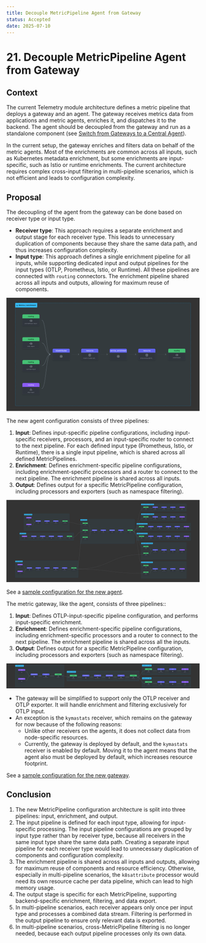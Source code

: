 ```yaml
---
title: Decouple MetricPipeline Agent from Gateway
status: Accepted
date: 2025-07-10
---
```


# 21. Decouple MetricPipeline Agent from Gateway

## Context

The current Telemetry module architecture defines a metric pipeline that deploys a gateway and an agent. The gateway receives metrics data from applications and metric agents, enriches it, and dispatches it to the backend.
The agent should be decoupled from the gateway and run as a standalone component (see [Switch from Gateways to a Central Agent](019-switch-from-gateways-to-a-central-agent.md)).

In the current setup, the gateway enriches and filters data on behalf of the metric agents. Most of the enrichments are common across all inputs, such as Kubernetes metadata enrichment, but some enrichments are input-specific, such as Istio or runtime enrichments.
The current architecture requires complex cross-input filtering in multi-pipeline scenarios, which is not efficient and leads to configuration complexity.

## Proposal

The decoupling of the agent from the gateway can be done based on receiver type or input type.

- **Receiver type**: This approach requires a separate enrichment and output stage for each receiver type. This leads to unnecessary duplication of components because they share the same data path, and thus increases configuration complexity.
- **Input type**: This approach defines a single enrichment pipeline for all inputs, while supporting dedicated input and output pipelines for the input types (OTLP, Prometheus, Istio, or Runtime).
  All these pipelines are connected with `routing` connectors. The enrichment pipeline shared across all inputs and outputs, allowing for maximum reuse of components.
 

![enrichment](./../assets/metric-enrichment.png)

The new agent configuration consists of three pipelines:

1. **Input**: Defines input-specific pipeline configurations, including input-specific receivers, processors, and an input-specific router to connect to the next pipeline. For each defined input type (Prometheus, Istio, or Runtime), there is a single input pipeline, which is shared across all defined MetricPipelines.
2. **Enrichment**: Defines enrichment-specific pipeline configurations, including enrichment-specific processors and a router to connect to the next pipeline. The enrichment pipeline is shared across all inputs.
3. **Output**: Defines output for a specific MetricPipeline configuration, including processors and exporters (such as namespace filtering).

![config](./../assets/metric-agent-pipelines.png)

See a [sample configuration for the new agent](./../assets/sample-metric-agent-config.yaml).

The metric gateway, like the agent, consists of three pipelines::
1. **Input**: Defines OTLP-input-specific pipeline configuration, and performs input-specific enrichment.
2. **Enrichment**: Defines enrichment-specific pipeline configurations, including enrichment-specific processors and a router to connect to the next pipeline. The enrichment pipeline is shared across all the inputs.
3. **Output**: Defines output for a specific MetricPipeline configuration, including processors and exporters (such as namespace filtering).

![gaetway](./../assets/metric-gateway-pipelines.png)

 - The gateway will be simplified to support only the OTLP receiver and OTLP exporter. It will handle enrichment and filtering exclusively for OTLP input. 
 - An exception is the `kymastats` receiver, which remains on the gateway for now because of the following reasons: 
   - Unlike other receivers on the agents, it does not collect data from node-specific resources.
   - Currently, the gateway is deployed by default, and the `kymastats` receiver is enabled by default. Moving it to the agent means that the agent also must be deployed by default, which increases resource footprint.

See a [sample configuration for the new gateway](./../assets/sample-metric-gateway-config.yaml).

## Conclusion

1. The new MetricPipeline configuration architecture is split into three pipelines: input, enrichment, and output.
2. The input pipeline is defined for each input type, allowing for input-specific processing. The input pipeline configurations are grouped by input type rather than by receiver type, because all receivers in the same input type share the same data path. Creating a separate input pipeline for each receiver type would lead to unnecessary duplication of components and configuration complexity.
3. The enrichment pipeline is shared across all inputs and outputs, allowing for maximum reuse of components and resource efficiency. Otherwise, especially in multi-pipeline scenarios, the `k8sattribute` processor would need its own resource cache per data pipeline, which can lead to high memory usage.
4. The output stage is specific for each MetricPipeline, supporting backend-specific enrichment, filtering, and data export.
5. In multi-pipeline scenarios, each receiver appears only once per input type and processes a combined data stream. Filtering is performed in the output pipeline to ensure only relevant data is exported.
6. In multi-pipeline scenarios, cross-MetricPipeline filtering is no longer needed, because each output pipeline processes only its own data.
